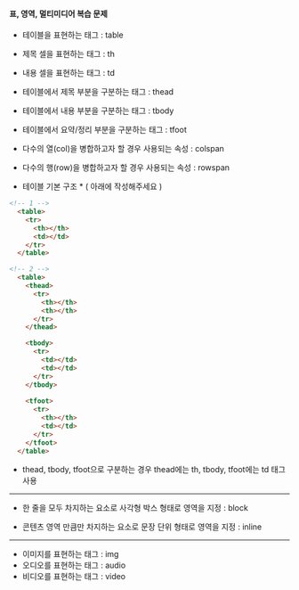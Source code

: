 #### 표, 영역, 멀티미디어 복습 문제

- 테이블을 표현하는 태그 : table
- 제목 셀을 표현하는 태그 : th
- 내용 셀을 표현하는 태그 : td

- 테이블에서 제목 부분을 구분하는 태그 : thead
- 테이블에서 내용 부분을 구분하는 태그 : tbody
- 테이블에서 요약/정리 부분을 구분하는 태그 : tfoot

- 다수의 열(col)을 병합하고자 할 경우 사용되는 속성 : colspan
- 다수의 행(row)을 병합하고자 할 경우 사용되는 속성 : rowspan

* 테이블 기본 구조 * 
( 아래에 작성해주세요 )
```html
<!-- 1 -->
  <table>
    <tr>
      <th></th>
      <td></td>
    </tr>
  </table>

<!-- 2 -->
  <table>
    <thead>
      <tr>
        <th></th>
        <th></th>
      </tr>
    </thead>

    <tbody>
      <tr>
        <td></td>
        <td></td>
      </tr>
    </tbody>
    
    <tfoot>
      <tr>
        <th></th>
        <td></td>
      </tr>
    </tfoot>
  </table>
```
* thead, tbody, tfoot으로 구분하는 경우 thead에는 th, tbody, tfoot에는 td 태그 사용

----------------------------------
- 한 줄을 모두 차지하는 요소로 사각형 박스 형태로 영역을 지정 : block

- 콘텐츠 영역 만큼만 차지하는 요소로 문장 단위 형태로 영역을 지정 : inline

----------------------------------
- 이미지를 표현하는 태그 : img
- 오디오를 표현하는 태그 : audio
- 비디오를 표현하는 태그 : video